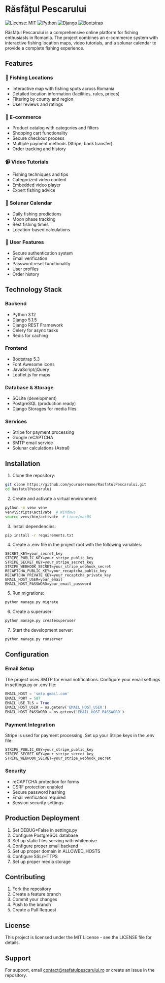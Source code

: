 # Răsfățul Pescarului

[![License: MIT](https://img.shields.io/badge/License-MIT-yellow.svg)](https://opensource.org/licenses/MIT)
[![Python](https://img.shields.io/badge/Python-3.12-blue.svg)](https://www.python.org/downloads/release/python-3120/)
[![Django](https://img.shields.io/badge/Django-5.1.5-green.svg)](https://www.djangoproject.com/)
[![Bootstrap](https://img.shields.io/badge/Bootstrap-5.3-purple.svg)](https://getbootstrap.com/)

Răsfățul Pescarului is a comprehensive online platform for fishing enthusiasts in Romania. The project combines an e-commerce system with interactive fishing location maps, video tutorials, and a solunar calendar to provide a complete fishing experience.

## Features

### 🎣 Fishing Locations
- Interactive map with fishing spots across Romania
- Detailed location information (facilities, rules, prices)
- Filtering by county and region
- User reviews and ratings

### 🛒 E-commerce
- Product catalog with categories and filters
- Shopping cart functionality
- Secure checkout process
- Multiple payment methods (Stripe, bank transfer)
- Order tracking and history

### 📹 Video Tutorials
- Fishing techniques and tips
- Categorized video content
- Embedded video player
- Expert fishing advice

### 🌙 Solunar Calendar
- Daily fishing predictions
- Moon phase tracking
- Best fishing times
- Location-based calculations

### 👤 User Features
- Secure authentication system
- Email verification
- Password reset functionality
- User profiles
- Order history

## Technology Stack

### Backend
- Python 3.12
- Django 5.1.5
- Django REST Framework
- Celery for async tasks
- Redis for caching

### Frontend
- Bootstrap 5.3
- Font Awesome icons
- JavaScript/jQuery
- Leaflet.js for maps

### Database & Storage
- SQLite (development)
- PostgreSQL (production ready)
- Django Storages for media files

### Services
- Stripe for payment processing
- Google reCAPTCHA
- SMTP email service
- Solunar calculations (Astral)

## Installation

1. Clone the repository:
```bash
git clone https://github.com/yourusername/RasfatulPescarului.git
cd RasfatulPescarului
```

2. Create and activate a virtual environment:
```bash
python -m venv venv
venv\Scripts\activate  # Windows
source venv/bin/activate  # Linux/macOS
```

3. Install dependencies:
```bash
pip install -r requirements.txt
```

4. Create a .env file in the project root with the following variables:
```
SECRET_KEY=your_secret_key
STRIPE_PUBLIC_KEY=your_stripe_public_key
STRIPE_SECRET_KEY=your_stripe_secret_key
STRIPE_WEBHOOK_SECRET=your_stripe_webhook_secret
RECAPTCHA_PUBLIC_KEY=your_recaptcha_public_key
RECAPTCHA_PRIVATE_KEY=your_recaptcha_private_key
EMAIL_HOST_USER=your_email
EMAIL_HOST_PASSWORD=your_email_password
```

5. Run migrations:
```bash
python manage.py migrate
```

6. Create a superuser:
```bash
python manage.py createsuperuser
```

7. Start the development server:
```bash
python manage.py runserver
```

## Configuration

### Email Setup
The project uses SMTP for email notifications. Configure your email settings in settings.py or .env file:
```python
EMAIL_HOST = 'smtp.gmail.com'
EMAIL_PORT = 587
EMAIL_USE_TLS = True
EMAIL_HOST_USER = os.getenv('EMAIL_HOST_USER')
EMAIL_HOST_PASSWORD = os.getenv('EMAIL_HOST_PASSWORD')
```

### Payment Integration
Stripe is used for payment processing. Set up your Stripe keys in the .env file:
```
STRIPE_PUBLIC_KEY=your_stripe_public_key
STRIPE_SECRET_KEY=your_stripe_secret_key
STRIPE_WEBHOOK_SECRET=your_stripe_webhook_secret
```

### Security
- reCAPTCHA protection for forms
- CSRF protection enabled
- Secure password hashing
- Email verification required
- Session security settings

## Production Deployment

1. Set DEBUG=False in settings.py
2. Configure PostgreSQL database
3. Set up static files serving with whitenoise
4. Configure proper email backend
5. Set up proper domain in ALLOWED_HOSTS
6. Configure SSL/HTTPS
7. Set up proper media storage

## Contributing

1. Fork the repository
2. Create a feature branch
3. Commit your changes
4. Push to the branch
5. Create a Pull Request

## License

This project is licensed under the MIT License - see the LICENSE file for details.

## Support

For support, email contact@rasfatulpescarului.ro or create an issue in the repository.
